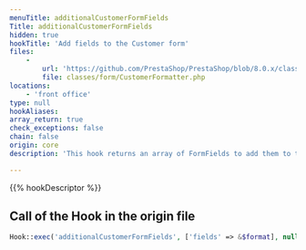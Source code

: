 ```yaml
---
menuTitle: additionalCustomerFormFields
Title: additionalCustomerFormFields
hidden: true
hookTitle: 'Add fields to the Customer form'
files:
    -
        url: 'https://github.com/PrestaShop/PrestaShop/blob/8.0.x/classes/form/CustomerFormatter.php'
        file: classes/form/CustomerFormatter.php
locations:
    - 'front office'
type: null
hookAliases: 
array_return: true
check_exceptions: false
chain: false
origin: core
description: 'This hook returns an array of FormFields to add them to the customer registration form'

---
```


{{% hookDescriptor %}}

## Call of the Hook in the origin file

```php
Hook::exec('additionalCustomerFormFields', ['fields' => &$format], null, true)
```
